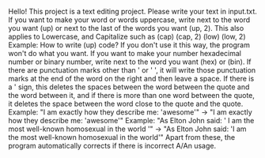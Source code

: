 Hello! This project is a text editing project.
Please write your text in input.txt. If you want to make your word or words uppercase, write next to the word you want (up) or next to the last of the words you want (up, 2). 
This also applies to Lowercase, and Capitalize such as (cap) (cap, 2) (low) (low, 2)
Example: How to write (up) code?
If you don't use it this way, the program won't do what you want.
If you want to make your number hexadecimal number or binary number, write next to the word you want (hex) or (bin). 
If there are punctuation marks other than ' or ' ', it will write those punctuation marks at the end of the word on the right and then leave a space.
If there is a ' sign, this deletes the spaces between the word between the quote and the word between it, and if there is more than one word between the quote, it deletes the space between the word close to the quote and the quote. 
Example: "I am exactly how they describe me: 'awesome'" -> "I am exactly how they describe me: 'awesome'"
Example:  "As Elton John said: ' I am the most well-known homosexual in the world '" -> "As Elton John said: 'I am the most well-known homosexual in the world'"
Apart from these, the program automatically corrects if there is incorrect A/An usage.
